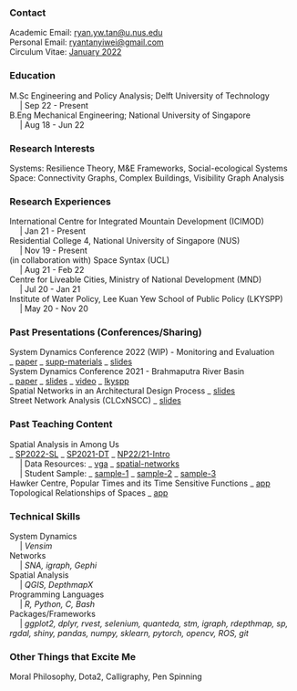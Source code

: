 ### Contact
Academic Email: ryan.yw.tan@u.nus.edu
<br>Personal Email: ryantanyiwei@gmail.com
<br>Circulum Vitae: [January 2022](https://github.com/RyanTanYiWei/ryantanyiwei.github.io/raw/main/content/Resume%20(Ryan%20Tan%20Yi%20Wei)_21-1.pdf)

### Education
M.Sc Engineering and Policy Analysis; Delft University of Technology<br>&emsp; | Sep 22 - Present<br>
B.Eng Mechanical Engineering; National University of Singapore<br>&emsp; | Aug 18 - Jun 22<br>

### Research Interests
Systems: Resilience Theory, M&E Frameworks, Social-ecological Systems
Space: Connectivity Graphs, Complex Buildings, Visibility Graph Analysis

### Research Experiences
International Centre for Integrated Mountain Development (ICIMOD)<br>&emsp; | Jan 21 - Present<br>
Residential College 4, National University of Singapore (NUS)<br>&emsp; | Nov 19 - Present<br>
(in collaboration with) Space Syntax (UCL)<br>&emsp; | Aug 21 - Feb 22<br>
Centre for Liveable Cities, Ministry of National Development (MND)<br>&emsp; | Jul 20 - Jan 21<br>
Institute of Water Policy, Lee Kuan Yew School of Public Policy (LKYSPP)<br>&emsp; | May 20 - Nov 20<br>

### Past Presentations (Conferences/Sharing)
System Dynamics Conference 2022 (WIP) - Monitoring and Evaluation
<br>_ [paper](https://github.com/RyanTanYiWei/ryantanyiwei.github.io/raw/main/content/Presentations/ISDC22_abs.pdf) 
_ [supp-materials](https://github.com/RyanTanYiWei/ryantanyiwei.github.io/raw/main/content/Presentations/ISDC22_supp.pdf) 
_ [slides](https://github.com/RyanTanYiWei/ryantanyiwei.github.io/raw/main/content/Presentations/ISDC22_slides.pdf)
<br>System Dynamics Conference 2021 - Brahmaputra River Basin 
<br>_ [paper](https://github.com/RyanTanYiWei/ryantanyiwei.github.io/raw/main/content/Presentations/ISDC21_paper.pdf) 
_ [slides](https://github.com/RyanTanYiWei/ryantanyiwei.github.io/raw/main/content/Presentations/ISDC21_slides.pdf) 
_ [video](https://www.youtube.com/watch?v=AKvyyP2fV8U&ab_channel=RyanTanYiWei) 
_ [lkyspp](https://www.facebook.com/watch/live/?ref=watch_permalink&v=670619080813173)
<br>Spatial Networks in an Architectural Design Process _ [slides](https://github.com/RyanTanYiWei/ryantanyiwei.github.io/raw/main/content/Teaching/spatial_networks_architectural.pdf)
<br>Street Network Analysis (CLCxNSCC) _ [slides](https://github.com/RyanTanYiWei/ryantanyiwei.github.io/raw/main/content/Presentations/CLC-Network-Modelling.pdf)

### Past Teaching Content
Spatial Analysis in Among Us 
<br>_ [SP2022-SL](https://github.com/RyanTanYiWei/ryantanyiwei.github.io/raw/main/content/AmongUs/SP22-SL.pdf) 
_ [SP2021-DT](https://github.com/RyanTanYiWei/ryantanyiwei.github.io/raw/main/content/AmongUs/SP21-DT.pdf) 
_ [NP22/21-Intro](https://github.com/RyanTanYiWei/ryantanyiwei.github.io/raw/main/content/AmongUs/NP21_20.pdf) 
<br>&emsp; | Data Resources: _ [vga](https://github.com/RyanTanYiWei/AmongUsVGA) _ [spatial-networks](https://github.com/RyanTanYiWei/AmongUsJGraph)
<br>&emsp; | Student Sample: _ [sample-1](https://github.com/RyanTanYiWei/ryantanyiwei.github.io/raw/main/content/AmongUs/student1.pdf) _ [sample-2](https://github.com/RyanTanYiWei/ryantanyiwei.github.io/raw/main/content/AmongUs/student2.pdf) _ [sample-3](https://github.com/RyanTanYiWei/ryantanyiwei.github.io/raw/main/content/AmongUs/student3.pdf)
<br>Hawker Centre, Popular Times and its Time Sensitive Functions _ [app](https://rtyw.shinyapps.io/hawkerpopulartimes/)
<br>Topological Relationships of Spaces _ [app](https://appjgraph.herokuapp.com/)

### Technical Skills
System Dynamics<br>&emsp; | <i>Vensim</i><br>
Networks<br>&emsp; | <i>SNA, igraph, Gephi</i><br>
Spatial Analysis<br>&emsp; | <i>QGIS, DepthmapX</i><br>
Programming Languages<br>&emsp; | <i>R, Python, C, Bash</i><br>
Packages/Frameworks<br>&emsp; | <i>ggplot2, dplyr, rvest, selenium, quanteda, stm, igraph, rdepthmap, sp, rgdal, shiny, pandas, numpy, sklearn, pytorch, opencv, ROS, git</i><br>

### Other Things that Excite Me
Moral Philosophy, Dota2, Calligraphy, Pen Spinning
